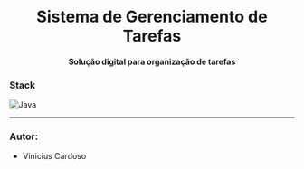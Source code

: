<h1 align="center">
  <br>
  Sistema de Gerenciamento de Tarefas 
  <br>
</h1>

<h4 align="center"> Solução digital para organização de tarefas </h4>

### Stack
![Java](https://img.shields.io/badge/java-%23ED8B00.svg?style=for-the-badge&logo=openjdk&logoColor=white)
___

### Autor: 
- Vinicius Cardoso

